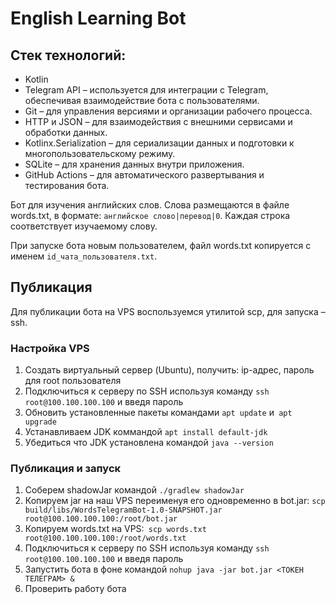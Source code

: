 # **English Learning Bot**

## Стек технологий:
- Kotlin
- Telegram API – используется для интеграции с Telegram, обеспечивая взаимодействие бота с пользователями.
- Git – для управления версиями и организации рабочего процесса.
- HTTP и JSON – для взаимодействия с внешними сервисами и обработки данных.
- Kotlinx.Serialization – для сериализации данных и подготовки к многопользовательскому режиму.
- SQLite – для хранения данных внутри приложения.
- GitHub Actions – для автоматического развертывания и тестирования бота.

Бот для изучения английских слов. Слова размещаются в файле words.txt, в формате: `английское слово|перевод|0`. Каждая строка соответствует изучаемому слову. 

При запуске бота новым пользователем, файл words.txt копируется с именем `id_чата_пользователя.txt`.

## Публикация

Для публикации бота на VPS воспользуемся утилитой scp, для запуска – ssh.

### Настройка VPS

1. Создать виртуальный сервер (Ubuntu), получить: ip-адрес, пароль для root пользователя
2. Подключиться к серверу по SSH используя команду `ssh root@100.100.100.100` и введя пароль
3. Обновить установленные пакеты командами `apt update` и` apt upgrade`
4. Устанавливаем JDK коммандой `apt install default-jdk`
5. Убедиться что JDK установлена командой `java --version `

### Публикация и запуск

1. Соберем shadowJar командой `./gradlew shadowJar`
2. Копируем jar на наш VPS переименуя его одновременно в bot.jar: `scp build/libs/WordsTelegramBot-1.0-SNAPSHOT.jar root@100.100.100.100:/root/bot.jar`
3. Копируем words.txt на VPS:` scp words.txt root@100.100.100.100:/root/words.txt`
4. Подключиться к серверу по SSH используя команду `ssh root@100.100.100.100` и введя пароль
5. Запустить бота в фоне командой `nohup java -jar bot.jar <ТОКЕН ТЕЛЕГРАМ> &`
6. Проверить работу бота
